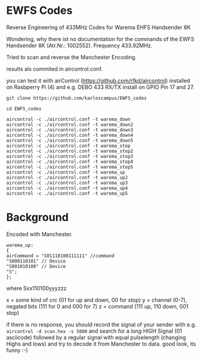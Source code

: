 # EWFS Codes
Reverse Engineering of 433MHz Codes for Warema EHFS Handsender 8K

Wondering, why there ist no documentation for the commands of the EWFS Handsender 8K (Atr.Nr.: 1002552). Frequency 433.92MHz.

Tried to scan and reverse the Manchester Encoding.

results als commited in aircontrol.conf.

you can test it with airControl (https://github.com/rfkd/aircontrol) installed on Rasbperry Pi (4) and e.g. DEBO 433 RX/TX install on GPIO Pin 17 and 27.  

```
git clone https://github.com/karloscampus/EWFS_codes

cd EWFS_codes

aircontrol -c ./aircontrol.conf -t warema_down
aircontrol -c ./aircontrol.conf -t warema_down2
aircontrol -c ./aircontrol.conf -t warema_down3
aircontrol -c ./aircontrol.conf -t warema_down4
aircontrol -c ./aircontrol.conf -t warema_down5
aircontrol -c ./aircontrol.conf -t warema_stop
aircontrol -c ./aircontrol.conf -t warema_stop2
aircontrol -c ./aircontrol.conf -t warema_stop3
aircontrol -c ./aircontrol.conf -t warema_stop4
aircontrol -c ./aircontrol.conf -t warema_stop5
aircontrol -c ./aircontrol.conf -t warema_up
aircontrol -c ./aircontrol.conf -t warema_up2
aircontrol -c ./aircontrol.conf -t warema_up3
aircontrol -c ./aircontrol.conf -t warema_up4
aircontrol -c ./aircontrol.conf -t warema_up5
```
# Background
Encoded with Manchester.

```
warema_up: 
{
airCommand = "S01110100111111" //command
"S000110101" // Device
"S001010100" // Device
"S";
};
```

where 
Sxx110100yyyzzz

x = some kind of crc (01 for up and down, 00 for stop)
y = channel (0-7), negated bits (111 for 0 and 000 for 7)
z = command (111 up, 110 down, 001 stop)

if there is no response, you should record the signal of your sender with e.g. `aircontrol -d scan.hex -s 5000` and search for a _long_ HIGH Signal (01 asciicode) followed by a regular signal with equal pulselength (changing Highs and lows) and try to decode it from Manchester to data.
good look, its funny :-)
